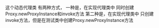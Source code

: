 这个动态代理类 有两种方式，
一种是，在实现代理类中 同时创建Proxy.newProxyInstance和invoke方法
第二种是，在实现代理类中 只创建invoke方法，但是在测试类中创建Proxy.newProxyInstance方法
